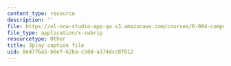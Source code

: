 ```yaml
---
content_type: resource
description: ''
file: https://ol-ocw-studio-app-qa.s3.amazonaws.com/courses/6-004-computation-structures-spring-2017/8e4776a5b6ef62bac50da374dcc8f012_q38KAGAKORk.srt
file_type: application/x-subrip
resourcetype: Other
title: 3play caption file
uid: 8e4776a5-b6ef-62ba-c50d-a374dcc8f012
---
```

